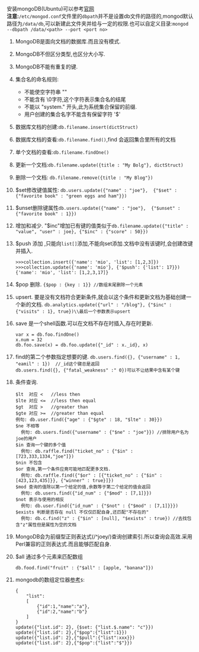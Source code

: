 安装mongoDB(Ubuntu)可以参考[官网](https://docs.mongodb.org/manual/tutorial/install-mongodb-on-ubuntu/)  
**注意:**`/etc/mongod.conf`文件里的`dbpath`并不是设置db文件的路径的,mongod默认路径为`/data/db`,可以新建此文件夹并给与一定的权限.也可以自定义目录:`mongod --dbpath /data/<path> --port <port no> `  

1. MongoDB是面向文档的数据库.而且没有模式.
2. MongoDB不但区分类型,也区分大小写.
3. MongoDB不能有重复的键.
4. 集合名的命名规则:
	- 不能使空字符串 ""
	- 不能含有 \0字符,这个字符表示集合名的结尾
	- 不能以 "system." 开头,此为系统集合保留的前缀.
	- 用户创建的集合名字不能含有保留字符 '$'
5. 数据库文档的创建:`db.filename.insert(dictStruct)`
6. 数据库文档的查看:`db.filename.find()`,find 会返回集合里所有的文档
7. 单个文档的查看:`db.filename.findOne()`
8. 更新一个文档:`db.filename.update({title : "My Bolg"}, dictStruct)` 
9. 删除一个文档: `db.filename.remove({title : "My Blog"})`
10. $set修改键值属性: `db.users.update({"name" : "joe"}, 
			{"$set" : {"favorite book" : "green eggs and ham"}})`
11. $unset删除键属性`db.users.update({"name" : "joe"}, 
			{"$unset" : {"favorite book" : 1}})`
12. 增加和减少. "$inc"增加已有键的值类似于`db.filename.update({"title" : "value", "user" : joe}, {"$inc" : {"score" : 50}})`
13. $push 添加 ,只能向`list[]`添加,不能向set添加.文档中没有该键时,会创建改键并插入.

		>>>collection.insert({'name': 'mio', 'list': [1,2,3]})
        >>>collection.update({'name': 'mio'}, {'$push': {'list': 17}})
		{'name': 'mio', 'list': [1,2,3,17]}
14. $pop 删除. `{$pop : {key : 1}} //数组末尾删除一个元素`
15. upsert. 要是没有文档符合更新条件,就会以这个条件和更新文档为基础创建一个新的文档. `db.analytics.update({"url" : "/blog"}, {"$inc" : {"visits" : 1}, true})\\最后一个参数表示upsert`
16. save 是一个shell函数.可以在文档不存在时插入,存在时更新.  

		var x = db.foo.findOne()  
		x.num = 32  
		db.foo.save(x) = db.foo.update({"_id" : x._id}, x)  


17. find的第二个参数指定想要的键. `db.users.find({}, {"username" : 1, "eamil" : 1})  //_id这个键总是返回`  
`db.users.find({}, {"fatal_weakness" :" 0})可以不让结果中含有某个键`

18. 条件查询.

    	$lt  对应 <   //less then
		$lte 对应 <=  //less then equal
		$gt  对应 >   //greater than
		$gte 对应 >=  //greater than equal 
		例句: db.user.find({"age" : {"$gte" : 18, "$lte" : 30}})
	  	$ne 不相等
		  例句: db.users.find({"username" : {"$ne" : "joe"}}) //排除用户名为joe的用户 
		$in 查询一个键的多个值
		  例句: db.raffle.find("ticket_no" : {"$in" : [723,333,1334,"joe"]})
		$nin 不包含
		$or 查询,第一个条件应竟可能地匹配更多文档.
		  例句: db.raffle.find({"$or" : [{"ticket_no" : {"$in" : [423,123,435]}}, {"winner" : true}]})
		$mod 查询的值除以第一个给定的值,余数等于第二个给定的值会返回
		  例句: db.users.find({"id_num" : {"$mod" : [7,1]}})
		$not 表示与使用的相反
		  例句: db.user.find({"id_num" : {"$not" : {"$mod" : [7,1]}}})
		$exists 判断是否存在 null 不仅仅匹配自身,还匹配"不存在的"
		  例句: db.c.find("z" : {"$in" : [null], "$exists" : true}) //去找包含"z"属性但是属性为空的文档
19. MongoDB会为前缀型正则表达式(/^joey/)查询创建索引.所以查询会高效.采用Perl兼容的正则表达式.而且能够匹配自身.
20. $all 通过多个元素来匹配数组

		db.food.find("fruit" : {"$all" : [apple, "banana"]})
21. mongodb的数组定位器[参考](http://co-ding.com/?p=169)`$`:
		
		{
    		"list":
    		[
        		{"id":1,"name":"a"},
        		{"id":2,"name":"b"}
    		]
		}
		update({"list.id": 2}, {$set: {"list.$.name": "c"}})
		update({"list.id": 2},{"$pop":{"list":1}})
		update({"list.id": 2},{"$pull":{"list":xxx}})
    	update({"list.id": 2},{"$pop":{"list":"$"}})
